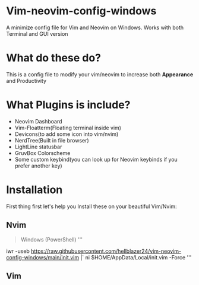 # Vim-neovim-config-windows
A minimize config file for Vim and Neovim on Windows. Works with both Terminal and GUI version

# What do these do?

This is a config file to modify your vim/neovim to increase both **Appearance** and Productivity

# What Plugins is include? 
- Neovim Dashboard
- Vim-Floatterm(Floating terminal inside vim)
- Devicons(to add some icon into vim/nvim)
- NerdTree(Built in file browser)
- LightLine statusbar
- GruvBox Colorscheme
- Some custom keybind(you can look up for Neovim keybinds if you prefer another key)

# Installation
First thing first let's help you Install these on your beautiful Vim/Nvim:
## Nvim
>Windows (PowerShell)
'''

iwr -useb https://raw.githubusercontent.com/hellblazer24/vim-neovim-config-windows/main/init.vim |`
    ni $HOME/AppData/Local/init.vim -Force
'''

## Vim
